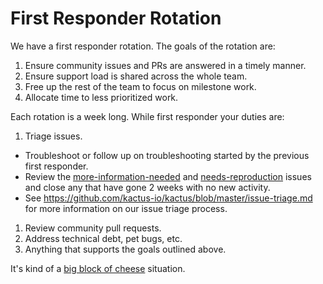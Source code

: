 # First Responder Rotation

We have a first responder rotation. The goals of the rotation are:

1. Ensure community issues and PRs are answered in a timely manner.
1. Ensure support load is shared across the whole team.
1. Free up the rest of the team to focus on milestone work.
1. Allocate time to less prioritized work.

Each rotation is a week long. While first responder your duties are:

1. Triage issues.
  * Troubleshoot or follow up on troubleshooting started by the previous first responder.
  * Review the [more-information-needed](https://github.com/kactus-io/kactus/issues?q=is%3Aopen+is%3Aissue+label%3Amore-information-needed) and [needs-reproduction](https://github.com/kactus-io/kactus/issues?q=is%3Aopen+is%3Aissue+label%3Aneeds-reproduction) issues and close any that have gone 2 weeks with no new activity.
  * See https://github.com/kactus-io/kactus/blob/master/issue-triage.md for more information on our issue triage process.
1. Review community pull requests.
1. Address technical debt, pet bugs, etc.
1. Anything that supports the goals outlined above.

It's kind of a [big block of cheese](https://www.youtube.com/watch?v=Vm9HZq53rqU) situation.
